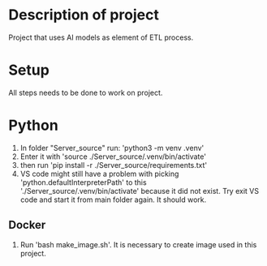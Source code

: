 
# Description of project

Project that uses AI models as element of ETL process.

# Setup

All steps needs to be done to work on project.

# Python

1. In folder "Server_source" run: 'python3 -m venv .venv'
2. Enter it with 'source ./Server_source/.venv/bin/activate' 
3. then run 'pip install -r ./Server_source/requirements.txt'
4. VS code might still have a problem with picking 'python.defaultInterpreterPath' to this './Server_source/.venv/bin/activate' because it did not exist. Try exit VS code and start it from main folder again. It should work.

## Docker

1. Run 'bash make_image.sh'. It is necessary to create image used in this project.

